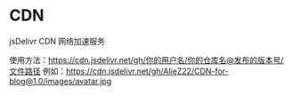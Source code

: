 # CDN
jsDelivr CDN 网络加速服务

使用方法：https://cdn.jsdelivr.net/gh/你的用户名/你的仓库名@发布的版本号/文件路径
例如：https://cdn.jsdelivr.net/gh/AlieZ22/CDN-for-blog@1.0/images/avatar.jpg
